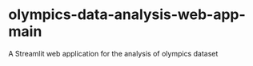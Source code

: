 # olympics-data-analysis-web-app-main
A Streamlit web application for the analysis of olympics dataset
